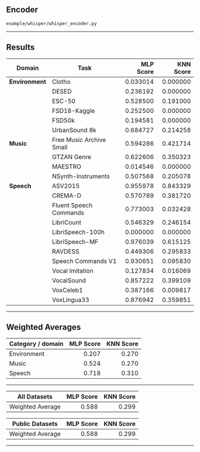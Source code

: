 ## Encoder

`example/whisper/whisper_encoder.py`

---

## Results

| **Domain**      | **Task**                 | **MLP Score** | **KNN Score** |
| --------------- | ------------------------ | ------------: | ------------: |
| **Environment** | Clotho                   |      0.033014 |      0.000000 |
|                 | DESED                    |      0.236192 |      0.000000 |
|                 | ESC-50                   |      0.528500 |      0.191000 |
|                 | FSD18-Kaggle             |      0.252500 |      0.000000 |
|                 | FSD50k                   |      0.194581 |      0.000000 |
|                 | UrbanSound 8k            |      0.684727 |      0.214258 |
| **Music**       | Free Music Archive Small |      0.594286 |      0.421714 |
|                 | GTZAN Genre              |      0.622606 |      0.350323 |
|                 | MAESTRO                  |      0.014546 |      0.000000 |
|                 | NSynth-Instruments       |      0.507568 |      0.205078 |
| **Speech**      | ASV2015                  |      0.955978 |      0.843329 |
|                 | CREMA-D                  |      0.570789 |      0.381720 |
|                 | Fluent Speech Commands   |      0.773003 |      0.032428 |
|                 | LibriCount               |      0.546329 |      0.246154 |
|                 | LibriSpeech-100h         |      0.000000 |      0.000000 |
|                 | LibriSpeech-MF           |      0.976039 |      0.615125 |
|                 | RAVDESS                  |      0.449306 |      0.295833 |
|                 | Speech Commands V1       |      0.930651 |      0.095830 |
|                 | Vocal Imitation          |      0.127834 |      0.016069 |
|                 | VocalSound               |      0.857222 |      0.399109 |
|                 | VoxCeleb1                |      0.387166 |      0.009817 |
|                 | VoxLingua33              |      0.876942 |      0.359851 |

---

## Weighted Averages

| **Category / domain** | **MLP Score** | **KNN Score** |
| --------------------- | ------------: | ------------: |
| Environment           |         0.207 |         0.270 |
| Music                 |         0.524 |         0.270 |
| Speech                |         0.718 |         0.310 |

---

| **All Datasets** | **MLP Score** | **KNN Score** |
| ---------------- | ------------: | ------------: |
| Weighted Average |         0.588 |         0.299 |

| **Public Datasets** | **MLP Score** | **KNN Score** |
| ------------------- | ------------: | ------------: |
| Weighted Average    |         0.588 |         0.299 |

---
